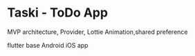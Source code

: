 # Taski - ToDo App
MVP architecture, Provider, Lottie Animation,shared preference 

flutter base 
Android iOS app